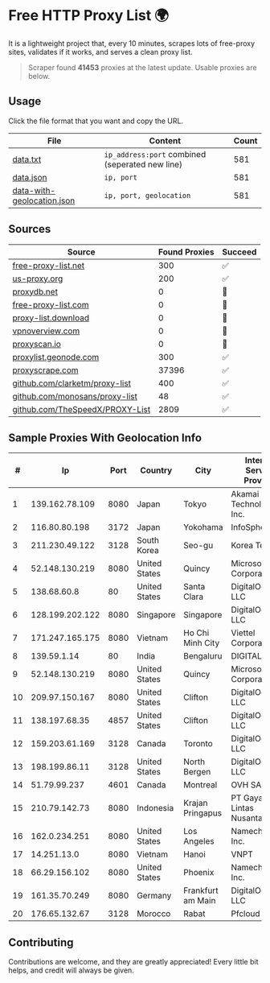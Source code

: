 
# Free HTTP Proxy List 🌍

It is a lightweight project that, every 10 minutes, scrapes lots of free-proxy sites, validates if it works, and serves a clean proxy list.


> Scraper found **41453** proxies at the latest update. Usable proxies are below.

## Usage

Click the file format that you want and copy the URL.


|File|Content|Count|
|----|-------|-----|
|[data.txt](https://raw.githubusercontent.com/themiralay/Proxy-List-World/master/data.txt)|`ip_address:port` combined (seperated new line)|581|
|[data.json](https://raw.githubusercontent.com/themiralay/Proxy-List-World/master/data.json)|`ip, port`|581|
|[data-with-geolocation.json](https://raw.githubusercontent.com/themiralay/Proxy-List-World/master/data-with-geolocation.json)|`ip, port, geolocation`|581|

## Sources

|Source|Found Proxies|Succeed|
|------|-------------|-------|
|[free-proxy-list.net](https://free-proxy-list.net)|300|✅|
|[us-proxy.org](https://www.us-proxy.org)|200|✅|
|[proxydb.net](http://proxydb.net)|0|🚫|
|[free-proxy-list.com](https://free-proxy-list.com/?page=&port=&type%5B%5D=http&type%5B%5D=https&up_time=0&search=Search)|0|🚫|
|[proxy-list.download](https://www.proxy-list.download/HTTP)|0|🚫|
|[vpnoverview.com](https://vpnoverview.com/privacy/anonymous-browsing/free-proxy-servers)|0|🚫|
|[proxyscan.io](https://www.proxyscan.io)|0|🚫|
|[proxylist.geonode.com](https://proxylist.geonode.com/api/proxy-list?limit=300&page=1&sort_by=lastChecked&sort_type=desc&protocols=http,https)|300|✅|
|[proxyscrape.com](https://api.proxyscrape.com/v2/?request=displayproxies&protocol=http&timeout=10000&country=all&ssl=all&anonymity=all)|37396|✅|
|[github.com/clarketm/proxy-list](https://raw.githubusercontent.com/clarketm/proxy-list/master/proxy-list-raw.txt)|400|✅|
|[github.com/monosans/proxy-list](https://raw.githubusercontent.com/monosans/proxy-list/main/proxies/http.txt)|48|✅|
|[github.com/TheSpeedX/PROXY-List](https://raw.githubusercontent.com/TheSpeedX/PROXY-List/master/http.txt)|2809|✅|


## Sample Proxies With Geolocation Info

|#|Ip|Port|Country|City|Internet Service Provider|
|-|--|----|-------|----|-------------------------|
|1|139.162.78.109|8080|Japan|Tokyo|Akamai Technologies, Inc.|
|2|116.80.80.198|3172|Japan|Yokohama|InfoSphere|
|3|211.230.49.122|3128|South Korea|Seo-gu|Korea Telecom|
|4|52.148.130.219|8080|United States|Quincy|Microsoft Corporation|
|5|138.68.60.8|80|United States|Santa Clara|DigitalOcean, LLC|
|6|128.199.202.122|8080|Singapore|Singapore|DigitalOcean, LLC|
|7|171.247.165.175|8080|Vietnam|Ho Chi Minh City|Viettel Corporation|
|8|139.59.1.14|80|India|Bengaluru|DIGITALOCEAN|
|9|52.148.130.219|8080|United States|Quincy|Microsoft Corporation|
|10|209.97.150.167|8080|United States|Clifton|DigitalOcean, LLC|
|11|138.197.68.35|4857|United States|Clifton|DigitalOcean, LLC|
|12|159.203.61.169|3128|Canada|Toronto|DigitalOcean, LLC|
|13|198.199.86.11|3128|United States|North Bergen|DigitalOcean, LLC|
|14|51.79.99.237|4601|Canada|Montreal|OVH SAS|
|15|210.79.142.73|8080|Indonesia|Krajan Pringapus|PT Gayatri Lintas Nusantara|
|16|162.0.234.251|8080|United States|Los Angeles|Namecheap, Inc.|
|17|14.251.13.0|8080|Vietnam|Hanoi|VNPT|
|18|66.29.156.102|8080|United States|Phoenix|Namecheap, Inc.|
|19|161.35.70.249|8080|Germany|Frankfurt am Main|DigitalOcean, LLC|
|20|176.65.132.67|3128|Morocco|Rabat|Pfcloud UG|



## Contributing

Contributions are welcome, and they are greatly appreciated! Every
little bit helps, and credit will always be given.

